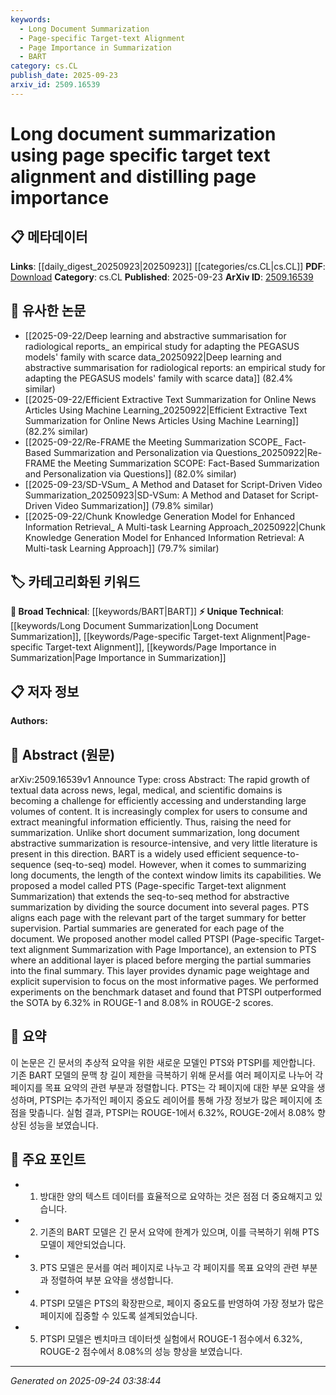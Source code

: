 ```yaml
---
keywords:
  - Long Document Summarization
  - Page-specific Target-text Alignment
  - Page Importance in Summarization
  - BART
category: cs.CL
publish_date: 2025-09-23
arxiv_id: 2509.16539
---
```


<!-- KEYWORD_LINKING_METADATA:
{
  "processed_timestamp": "2025-09-24T03:38:44.653877",
  "vocabulary_version": "1.0",
  "selected_keywords": [
    "Long Document Summarization",
    "Page-specific Target-text Alignment",
    "Page Importance in Summarization",
    "BART"
  ],
  "rejected_keywords": [],
  "similarity_scores": {
    "Long Document Summarization": 0.78,
    "Page-specific Target-text Alignment": 0.8,
    "Page Importance in Summarization": 0.77,
    "BART": 0.7
  },
  "extraction_method": "AI_prompt_based",
  "budget_applied": true,
  "candidates_json": {
    "candidates": [
      {
        "surface": "Long document summarization",
        "canonical": "Long Document Summarization",
        "aliases": [
          "Long-form Summarization",
          "Extended Document Summarization"
        ],
        "category": "unique_technical",
        "rationale": "Addresses the specific challenge of summarizing lengthy documents, which is less explored in existing literature.",
        "novelty_score": 0.75,
        "connectivity_score": 0.65,
        "specificity_score": 0.8,
        "link_intent_score": 0.78
      },
      {
        "surface": "Page-specific Target-text alignment Summarization",
        "canonical": "Page-specific Target-text Alignment",
        "aliases": [
          "PTS",
          "Page Alignment Summarization"
        ],
        "category": "unique_technical",
        "rationale": "Introduces a novel method for aligning document pages with target summaries, enhancing summarization accuracy.",
        "novelty_score": 0.82,
        "connectivity_score": 0.7,
        "specificity_score": 0.85,
        "link_intent_score": 0.8
      },
      {
        "surface": "Page-specific Target-text alignment Summarization with Page Importance",
        "canonical": "Page Importance in Summarization",
        "aliases": [
          "PTSPI",
          "Page Weightage Summarization"
        ],
        "category": "unique_technical",
        "rationale": "Enhances the PTS model by incorporating page importance, improving focus on informative content.",
        "novelty_score": 0.78,
        "connectivity_score": 0.68,
        "specificity_score": 0.82,
        "link_intent_score": 0.77
      },
      {
        "surface": "BART",
        "canonical": "BART",
        "aliases": [
          "Bidirectional and Auto-Regressive Transformers"
        ],
        "category": "broad_technical",
        "rationale": "A well-known transformer model used as a baseline for summarization tasks, relevant for linking with other transformer-based models.",
        "novelty_score": 0.4,
        "connectivity_score": 0.85,
        "specificity_score": 0.6,
        "link_intent_score": 0.7
      }
    ],
    "ban_list_suggestions": [
      "summarization",
      "model",
      "dataset"
    ]
  },
  "decisions": [
    {
      "candidate_surface": "Long document summarization",
      "resolved_canonical": "Long Document Summarization",
      "decision": "linked",
      "scores": {
        "novelty": 0.75,
        "connectivity": 0.65,
        "specificity": 0.8,
        "link_intent": 0.78
      }
    },
    {
      "candidate_surface": "Page-specific Target-text alignment Summarization",
      "resolved_canonical": "Page-specific Target-text Alignment",
      "decision": "linked",
      "scores": {
        "novelty": 0.82,
        "connectivity": 0.7,
        "specificity": 0.85,
        "link_intent": 0.8
      }
    },
    {
      "candidate_surface": "Page-specific Target-text alignment Summarization with Page Importance",
      "resolved_canonical": "Page Importance in Summarization",
      "decision": "linked",
      "scores": {
        "novelty": 0.78,
        "connectivity": 0.68,
        "specificity": 0.82,
        "link_intent": 0.77
      }
    },
    {
      "candidate_surface": "BART",
      "resolved_canonical": "BART",
      "decision": "linked",
      "scores": {
        "novelty": 0.4,
        "connectivity": 0.85,
        "specificity": 0.6,
        "link_intent": 0.7
      }
    }
  ]
}
-->

# Long document summarization using page specific target text alignment and distilling page importance

## 📋 메타데이터

**Links**: [[daily_digest_20250923|20250923]] [[categories/cs.CL|cs.CL]]
**PDF**: [Download](https://arxiv.org/pdf/2509.16539.pdf)
**Category**: cs.CL
**Published**: 2025-09-23
**ArXiv ID**: [2509.16539](https://arxiv.org/abs/2509.16539)

## 🔗 유사한 논문
- [[2025-09-22/Deep learning and abstractive summarisation for radiological reports_ an empirical study for adapting the PEGASUS models' family with scarce data_20250922|Deep learning and abstractive summarisation for radiological reports: an empirical study for adapting the PEGASUS models' family with scarce data]] (82.4% similar)
- [[2025-09-22/Efficient Extractive Text Summarization for Online News Articles Using Machine Learning_20250922|Efficient Extractive Text Summarization for Online News Articles Using Machine Learning]] (82.2% similar)
- [[2025-09-22/Re-FRAME the Meeting Summarization SCOPE_ Fact-Based Summarization and Personalization via Questions_20250922|Re-FRAME the Meeting Summarization SCOPE: Fact-Based Summarization and Personalization via Questions]] (82.0% similar)
- [[2025-09-23/SD-VSum_ A Method and Dataset for Script-Driven Video Summarization_20250923|SD-VSum: A Method and Dataset for Script-Driven Video Summarization]] (79.8% similar)
- [[2025-09-22/Chunk Knowledge Generation Model for Enhanced Information Retrieval_ A Multi-task Learning Approach_20250922|Chunk Knowledge Generation Model for Enhanced Information Retrieval: A Multi-task Learning Approach]] (79.7% similar)

## 🏷️ 카테고리화된 키워드
**🧠 Broad Technical**: [[keywords/BART|BART]]
**⚡ Unique Technical**: [[keywords/Long Document Summarization|Long Document Summarization]], [[keywords/Page-specific Target-text Alignment|Page-specific Target-text Alignment]], [[keywords/Page Importance in Summarization|Page Importance in Summarization]]

## 📋 저자 정보

**Authors:** 

## 📄 Abstract (원문)

arXiv:2509.16539v1 Announce Type: cross 
Abstract: The rapid growth of textual data across news, legal, medical, and scientific domains is becoming a challenge for efficiently accessing and understanding large volumes of content. It is increasingly complex for users to consume and extract meaningful information efficiently. Thus, raising the need for summarization. Unlike short document summarization, long document abstractive summarization is resource-intensive, and very little literature is present in this direction. BART is a widely used efficient sequence-to-sequence (seq-to-seq) model. However, when it comes to summarizing long documents, the length of the context window limits its capabilities. We proposed a model called PTS (Page-specific Target-text alignment Summarization) that extends the seq-to-seq method for abstractive summarization by dividing the source document into several pages. PTS aligns each page with the relevant part of the target summary for better supervision. Partial summaries are generated for each page of the document. We proposed another model called PTSPI (Page-specific Target-text alignment Summarization with Page Importance), an extension to PTS where an additional layer is placed before merging the partial summaries into the final summary. This layer provides dynamic page weightage and explicit supervision to focus on the most informative pages. We performed experiments on the benchmark dataset and found that PTSPI outperformed the SOTA by 6.32\% in ROUGE-1 and 8.08\% in ROUGE-2 scores.

## 📝 요약

이 논문은 긴 문서의 추상적 요약을 위한 새로운 모델인 PTS와 PTSPI를 제안합니다. 기존 BART 모델의 문맥 창 길이 제한을 극복하기 위해 문서를 여러 페이지로 나누어 각 페이지를 목표 요약의 관련 부분과 정렬합니다. PTS는 각 페이지에 대한 부분 요약을 생성하며, PTSPI는 추가적인 페이지 중요도 레이어를 통해 가장 정보가 많은 페이지에 초점을 맞춥니다. 실험 결과, PTSPI는 ROUGE-1에서 6.32%, ROUGE-2에서 8.08% 향상된 성능을 보였습니다.

## 🎯 주요 포인트

- 1. 방대한 양의 텍스트 데이터를 효율적으로 요약하는 것은 점점 더 중요해지고 있습니다.
- 2. 기존의 BART 모델은 긴 문서 요약에 한계가 있으며, 이를 극복하기 위해 PTS 모델이 제안되었습니다.
- 3. PTS 모델은 문서를 여러 페이지로 나누고 각 페이지를 목표 요약의 관련 부분과 정렬하여 부분 요약을 생성합니다.
- 4. PTSPI 모델은 PTS의 확장판으로, 페이지 중요도를 반영하여 가장 정보가 많은 페이지에 집중할 수 있도록 설계되었습니다.
- 5. PTSPI 모델은 벤치마크 데이터셋 실험에서 ROUGE-1 점수에서 6.32%, ROUGE-2 점수에서 8.08%의 성능 향상을 보였습니다.


---

*Generated on 2025-09-24 03:38:44*